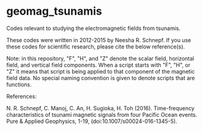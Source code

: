 # geomag_tsunamis
Codes relevant to studying the electromagnetic fields from tsunamis.

These codes were written in 2012-2015 by Neesha R. Schnepf. If you use these codes for scientific 
research, please cite the below reference(s).

Note: in this repository, "F", "H", and "Z" denote the scalar field, horizontal field, and vertical
field components. When a script starts with "F", "H", or "Z" it means that script is being applied
to that component of the magnetic field data. No special naming convention is given to denote 
scripts that are functions.

References:

N. R. Schnepf, C. Manoj, C. An, H. Sugioka, H. Toh (2016). Time-frequency characteristics of 
tsunami magnetic signals from four Pacific Ocean events. Pure & Applied Geophysics, 1-19, 
(doi:10.1007/s00024-016-1345-5).
